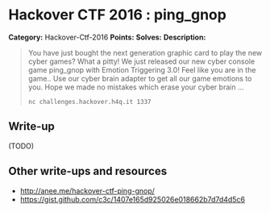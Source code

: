 # Hackover CTF 2016 : ping_gnop

**Category:** Hackover-Ctf-2016
**Points:**
**Solves:**
**Description:**

> You have just bought the next generation graphic card to play the new cyber games? What a pitty! We just released our new cyber console game ping_gnop with Emotion Triggering 3.0! Feel like you are in the game.. Use our cyber brain adapter to get all our game emotions to you. Hope we made no mistakes which erase your cyber brain ...
>
> `nc challenges.hackover.h4q.it 1337`

## Write-up

(TODO)

## Other write-ups and resources

* http://anee.me/hackover-ctf-ping-gnop/
* https://gist.github.com/c3c/1407e165d925026e018662b7d7d4d5c6
